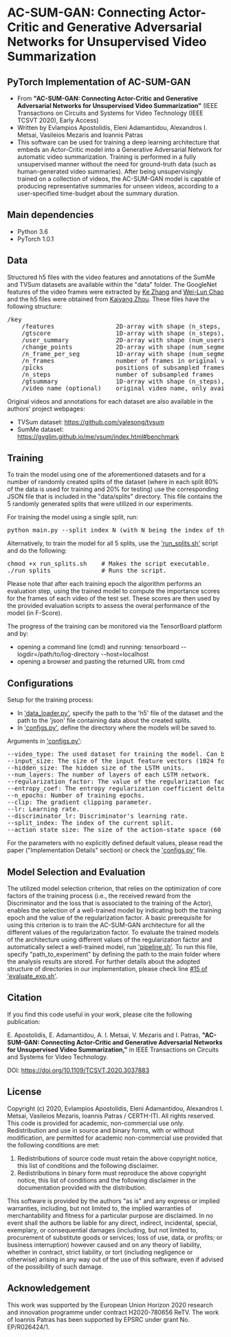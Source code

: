 # AC-SUM-GAN: Connecting Actor-Critic and Generative Adversarial Networks for Unsupervised Video Summarization

## PyTorch Implementation of AC-SUM-GAN
- From **"AC-SUM-GAN: Connecting Actor-Critic and Generative Adversarial Networks for Unsupervised Video Summarization"** (IEEE Transactions on Circuits and Systems for Video Technology (IEEE TCSVT 2020), Early Access)
- Written by Evlampios Apostolidis, Eleni Adamantidou, Alexandros I. Metsai, Vasileios Mezaris and Ioannis Patras
- This software can be used for training a deep learning architecture that embeds an Actor-Critic model into a Generative Adversarial Network for automatic video summarization. Training is performed in a fully unsupervised manner without the need for ground-truth data (such as human-generated video summaries). After being unsupervisingly trained on a collection of videos, the AC-SUM-GAN model is capable of producing representative summaries for unseen videos, according to a user-specified time-budget about the summary duration.

## Main dependencies
- Python  3.6
- PyTorch 1.0.1

## Data
Structured h5 files with the video features and annotations of the SumMe and TVSum datasets are available within the "data" folder. The GoogleNet features of the video frames were extracted by [Ke Zhang](https://github.com/kezhang-cs) and [Wei-Lun Chao](https://github.com/pujols) and the h5 files were obtained from [Kaiyang Zhou](https://github.com/KaiyangZhou/pytorch-vsumm-reinforce). These files have the following structure:
<pre>
/key
    /features                 2D-array with shape (n_steps, feature-dimension)
    /gtscore                  1D-array with shape (n_steps), stores ground truth improtance score (used for training, e.g. regression loss)
    /user_summary             2D-array with shape (num_users, n_frames), each row is a binary vector (used for test)
    /change_points            2D-array with shape (num_segments, 2), each row stores indices of a segment
    /n_frame_per_seg          1D-array with shape (num_segments), indicates number of frames in each segment
    /n_frames                 number of frames in original video
    /picks                    positions of subsampled frames in original video
    /n_steps                  number of subsampled frames
    /gtsummary                1D-array with shape (n_steps), ground truth summary provided by user (used for training, e.g. maximum likelihood)
    /video_name (optional)    original video name, only available for SumMe dataset
</pre>
Original videos and annotations for each dataset are also available in the authors' project webpages:
- TVSum dataset: https://github.com/yalesong/tvsum
- SumMe dataset: https://gyglim.github.io/me/vsum/index.html#benchmark

## Training
To train the model using one of the aforementioned datasets and for a number of randomly created splits of the dataset (where in each split 80% of the data is used for training and 20% for testing) use the corresponding JSON file that is included in the "data/splits" directory. This file contains the 5 randomly generated splits that were utilized in our experiments.

For training the model using a single split, run:
<pre>
python main.py --split_index N (with N being the index of the split)
</pre>
Alternatively, to train the model for all 5 splits, use the ['run_splits.sh'](https://github.com/e-apostolidis/AC-SUM-GAN/blob/main/model/run_splits.sh) script and do the following:
<pre>
chmod +x run_splits.sh    # Makes the script executable.
./run_splits              # Runs the script.  
</pre>
Please note that after each training epoch the algorithm performs an evaluation step, using the trained model to compute the importance scores for the frames of each video of the test set. These scores are then used by the provided evaluation scripts to assess the overal performance of the model (in F-Score).

The progress of the training can be monitored via the TensorBoard platform and by:
- opening a command line (cmd) and running: tensorboard --logdir=/path/to/log-directory --host=localhost
- opening a browser and pasting the returned URL from cmd

## Configurations
Setup for the training process:

- In ['data_loader.py'](https://github.com/e-apostolidis/AC-SUM-GAN/blob/main/model/data_loader.py), specify the path to the 'h5' file of the dataset and the path to the 'json' file containing data about the created splits.
- In ['configs.py'](https://github.com/e-apostolidis/AC-SUM-GAN/blob/main/model/configs.py), define the directory where the models will be saved to.
    
Arguments in ['configs.py'](https://github.com/e-apostolidis/AC-SUM-GAN/blob/main/model/configs.py): 
<pre>
--video_type: The used dataset for training the model. Can be either 'TVSum' or 'SumMe'.
--input_size: The size of the input feature vectors (1024 for GoogLeNet features).
--hidden_size: The hidden size of the LSTM units.
--num_layers: The number of layers of each LSTM network.
--regularization_factor: The value of the regularization factor (ranges from 0.0 to 1.0 with a step equal to 0.1).
--entropy_coef: The entropy regularization coefficient delta (0.1 in this implementation).
--n_epochs: Number of training epochs.
--clip: The gradient clipping parameter.
--lr: Learning rate.
--discriminator_lr: Discriminator's learning rate.
--split_index: The index of the current split.
--action_state_size: The size of the action-state space (60 in this implementation).
</pre>
For the parameters with no explicitly defined default values, please read the paper ("Implementation Details" section) or check the ['configs.py'](https://github.com/e-apostolidis/AC-SUM-GAN/blob/main/model/configs.py) file.

## Model Selection and Evaluation
The utilized model selection criterion, that relies on the optimization of core factors of the training process (i.e., the received reward from the Discriminator and the loss that is associated to the training of the Actor), enables the selection of a well-trained model by indicating both the training epoch and the value of the regularization factor. A basic prerequisite for using this criterion is to train the AC-SUM-GAN architecture for all the different values of the regularization factor. To evaluate the trained models of the architecture using different values of the regularization factor and automatically select a well-trained model, run ['pipeline.sh'](https://github.com/e-apostolidis/AC-SUM-GAN/blob/main/evaluation/pipeline.sh). To run this file, specify "path_to_experiment" by defining the path to the main folder where the analysis results are stored. For further details about the adopted structure of directories in our implementation, please check line [#15 of 'evaluate_exp.sh'](https://github.com/e-apostolidis/AC-SUM-GAN/blob/main/evaluation/evaluate_exp.sh#L15). 

## Citation
If you find this code useful in your work, please cite the following publication:

E. Apostolidis, E. Adamantidou, A. I. Metsai, V. Mezaris and I. Patras, **"AC-SUM-GAN: Connecting Actor-Critic and Generative Adversarial Networks for Unsupervised Video Summarization,"** in IEEE Transactions on Circuits and Systems for Video Technology.

DOI: https://doi.org/10.1109/TCSVT.2020.3037883

## License
Copyright (c) 2020, Evlampios Apostolidis, Eleni Adamantidou, Alexandros I. Metsai, Vasileios Mezaris, Ioannis Patras / CERTH-ITI. All rights reserved. This code is provided for academic, non-commercial use only. Redistribution and use in source and binary forms, with or without modification, are permitted for academic non-commercial use provided that the following conditions are met:

1. Redistributions of source code must retain the above copyright notice, this list of conditions and the following disclaimer.
2. Redistributions in binary form must reproduce the above copyright notice, this list of conditions and the following disclaimer in the documentation provided with the distribution.

This software is provided by the authors "as is" and any express or implied warranties, including, but not limited to, the implied warranties of merchantability and fitness for a particular purpose are disclaimed. In no event shall the authors be liable for any direct, indirect, incidental, special, exemplary, or consequential damages (including, but not limited to, procurement of substitute goods or services; loss of use, data, or profits; or business interruption) however caused and on any theory of liability, whether in contract, strict liability, or tort (including negligence or otherwise) arising in any way out of the use of this software, even if advised of the possibility of such damage.

## Acknowledgement
This work was supported by the European Union Horizon 2020 research and innovation programme under contract H2020-780656 ReTV. The work of Ioannis Patras has been supported by EPSRC under grant No. EP/R026424/1.
